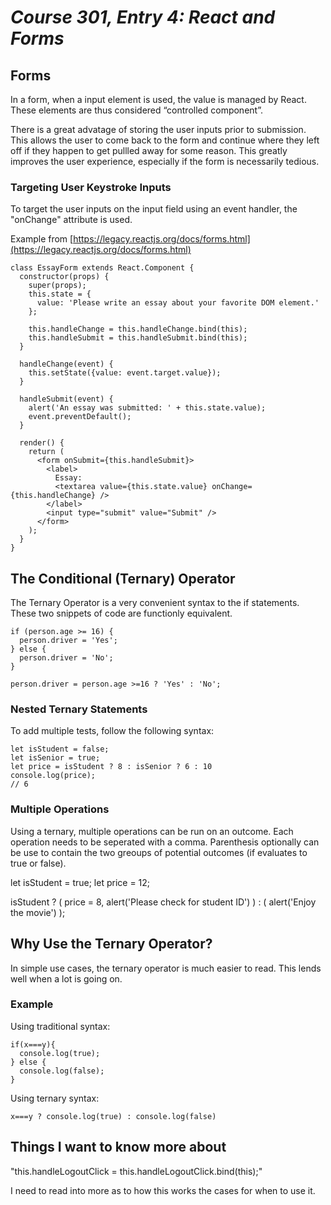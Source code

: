 # *Course 301, Entry 4: React and Forms*

## Forms

In a form, when a input element is used, the value is managed by React. These elements are thus considered “controlled component”.

There is a great advatage of storing the user inputs prior to submission. This allows the user to come back to the form and continue where they left off if they happen to get pullled away for some reason. This greatly improves the user experience, especially if the form is necessarily tedious.

### Targeting User Keystroke Inputs

To target the user inputs on the input field using an event handler, the "onChange" attribute is used.

Example from [https://legacy.reactjs.org/docs/forms.html](https://legacy.reactjs.org/docs/forms.html)

```
class EssayForm extends React.Component {
  constructor(props) {
    super(props);
    this.state = {
      value: 'Please write an essay about your favorite DOM element.'
    };

    this.handleChange = this.handleChange.bind(this);
    this.handleSubmit = this.handleSubmit.bind(this);
  }

  handleChange(event) {
    this.setState({value: event.target.value});
  }

  handleSubmit(event) {
    alert('An essay was submitted: ' + this.state.value);
    event.preventDefault();
  }

  render() {
    return (
      <form onSubmit={this.handleSubmit}>
        <label>
          Essay:
          <textarea value={this.state.value} onChange={this.handleChange} />
        </label>
        <input type="submit" value="Submit" />
      </form>
    );
  }
}
```
## The Conditional (Ternary) Operator

The Ternary Operator is a very convenient syntax to the if statements. These two snippets of code are functionly equivalent.

```
if (person.age >= 16) {
  person.driver = 'Yes';
} else {
  person.driver = 'No';
}
```

```
person.driver = person.age >=16 ? 'Yes' : 'No';
```

### Nested Ternary Statements

To add multiple tests, follow the following syntax:

```
let isStudent = false;
let isSenior = true;
let price = isStudent ? 8 : isSenior ? 6 : 10
console.log(price);
// 6
```

### Multiple Operations

Using a ternary, multiple operations can be run on an outcome. Each operation needs to be seperated with a comma. Parenthesis optionally can be use to contain the two greoups of potential outcomes  (if evaluates to true or false).

let isStudent = true;
let price = 12;

isStudent ? (
  price = 8,
  alert('Please check for student ID')
) : (
  alert('Enjoy the movie')
);

## Why Use the Ternary Operator?

In simple use cases, the ternary operator is much easier to read. This lends well when a lot is going on.

### Example

Using traditional syntax:

```
if(x===y){
  console.log(true);
} else {
  console.log(false);
}
```

Using ternary syntax:

```
x===y ? console.log(true) : console.log(false)

```

## Things I want to know more about

"this.handleLogoutClick = this.handleLogoutClick.bind(this);"

I need to read into more as to how this works the cases for when to use it.
